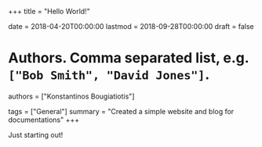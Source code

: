+++
title = "Hello World!"

date = 2018-04-20T00:00:00
lastmod = 2018-09-28T00:00:00
draft = false

# Authors. Comma separated list, e.g. `["Bob Smith", "David Jones"]`.
authors = ["Konstantinos Bougiatiotis"]

tags = ["General"]
summary = "Created  a simple website and blog for documentations"
+++

Just starting out!
